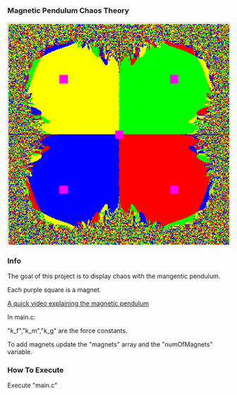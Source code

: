 ### Magnetic Pendulum Chaos Theory

![4 Magnets Example](https://github.com/pascalbakker/Magnetic_Pendulum/blob/master/Examples/4Magnets.png?raw=true "See /examples for more examples")

### Info
The goal of this project is to display chaos with the mangentic pendulum. 

Each purple square is a magnet.

[A quick video explaining the magnetic pendulum](https://www.youtube.com/watch?v=Qe5Enm96MFQ&t=7s)

In main.c:

"k_f","k_m","k_g" are the force constants. 

To add magnets update the "magnets" array and the "numOfMagnets" variable.


### How To Execute
Execute "main.c"

